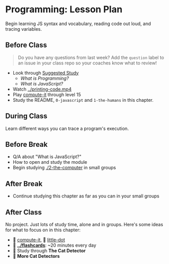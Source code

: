 # Programming: Lesson Plan

Begin learning JS syntax and vocabulary, reading code out loud, and tracing
variables.

## Before Class

> Do you have any questions from last week? Add the `question` label to an issue
> in your class repo so your coaches know what to review!

- Look through [Suggested Study](../suggested-study.md)
  - _What is Programming?_
  - _What is JavaScript?_
- Watch [../printing-code.mp4](../printing-code.mp4)
- Play [compute-it](http://compute-it.toxicode.fr/) through level 15
- Study the README, `0-javascript` and `1-the-humans` in this chapter.

## During Class

Learn different ways you can trace a program's execution.

## Before Break

- Q/A about "What is JavaScript?"
- How to open and study the module
- Begin studying [./2-the-computer](./2-the-computer) in small groups

## After Break

- Continue studying this chapter as far as you can in your small groups

## After Class

No project. Just lots of study time, alone and in groups. Here's some ideas for
what to focus on in this chapter:

- 🥚 [compute-it](http://compute-it.toxicode.fr/), 🐣
  [little-dot](http://little-dot.toxicode.fr/)
- 🥚 **[../flashcards](../flashcards)**: ~20 minutes every day
- 🐣 Study through **The Cat Detector**
- 🐥 **More Cat Detectors**
